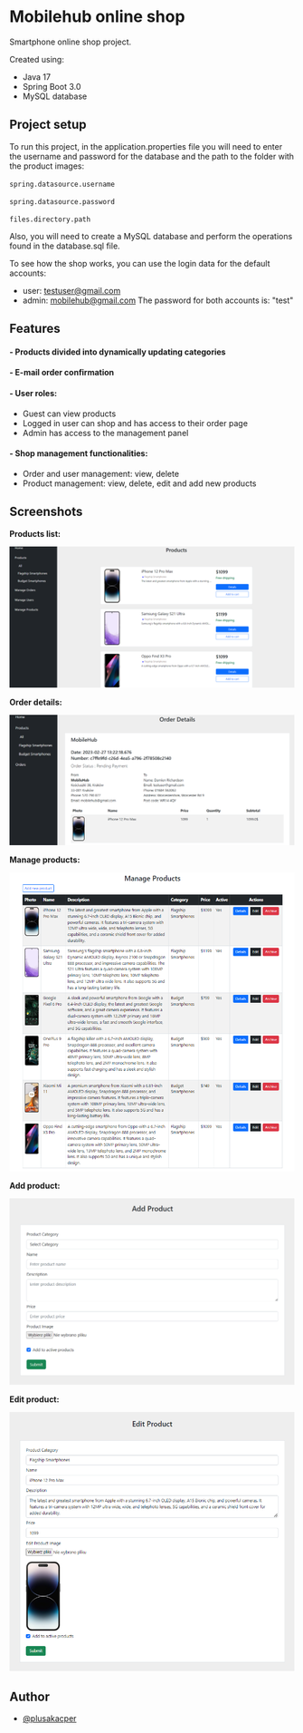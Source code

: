 
# Mobilehub online shop

Smartphone online shop project.

Created using:
- Java 17 
- Spring Boot 3.0  
- MySQL database


## Project setup

To run this project, in the application.properties file you will need to enter the username and password for the database and the path to the folder with the product images:

`spring.datasource.username`

`spring.datasource.password`

`files.directory.path`

Also, you will need to create a MySQL database and perform the operations found in the database.sql file.

To see how the shop works, you can use the login data for the default accounts:
- user: testuser@gmail.com
- admin: mobilehub@gmail.com
The password for both accounts is: "test"
## Features

#### - Products divided into dynamically updating categories
#### - E-mail order confirmation
#### - User roles:
- Guest can view products
- Logged in user can shop and has access to their order page
- Admin has access to the management panel
#### - Shop management functionalities:
- Order and user management: view, delete
- Product management: view, delete, edit and add new products
## Screenshots

**Products list:**

![App Screenshot](https://github.com/plusakacper/mobilehub/blob/screenshots/screenshots/products_list.png)

**Order details:**

![App Screenshot](https://github.com/plusakacper/mobilehub/blob/screenshots/screenshots/order_details.png)

**Manage products:**

![App Screenshot](https://github.com/plusakacper/mobilehub/blob/screenshots/screenshots/manage_products.png)

**Add product:**

![App Screenshot](https://github.com/plusakacper/mobilehub/blob/screenshots/screenshots/add_product.png)

**Edit product:**

![App Screenshot](https://github.com/plusakacper/mobilehub/blob/screenshots/screenshots/edit_product.png)
## Author

- [@plusakacper](https://github.com/plusakacper)

